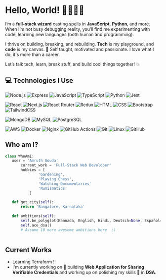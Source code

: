 # Hello, World! 👨‍💻👩‍💻

I’m a **full-stack wizard** casting spells in **JavaScript**, **Python**, and more. When I’m not busy debugging reality, you’ll find me experimenting with code, learning new languages (both human and programming).

I thrive on building, breaking, and rebuilding. **Tech** is my playground, and **code** is my canvas. 🎨
Self taught, motivated and passionate. I love what I do, it's more than a career.

Let’s talk tech, learn, break stuff, and build cool things together! 💥

## :computer: Technologies I Use

![Node.js](https://img.shields.io/badge/Node.js-339933?style=flat-square&logo=node.js&logoColor=white) ![Express](https://img.shields.io/badge/Express-000000?style=flat-square&logo=express&logoColor=white) ![JavaScript](https://img.shields.io/badge/JavaScript-F7DF1E?style=flat-square&logo=javascript&logoColor=black) ![TypeScript](https://img.shields.io/badge/TypeScript-3178C6?style=flat-square&logo=typescript&logoColor=white) ![Python](https://img.shields.io/badge/Python-3776AB?style=flat-square&logo=python&logoColor=white) ![Jest](https://img.shields.io/badge/-jest-%23C21325?style=flat-square&logo=jest&logoColor=white)

![React](https://img.shields.io/badge/React-61DAFB?style=flat-square&logo=react&logoColor=black) ![Next.js](https://img.shields.io/badge/Next.js-000000?style=flat-square&logo=next.js&logoColor=white) ![React Router](https://img.shields.io/badge/React_Router-CA4245?style=flat-square&logo=react-router&logoColor=white) ![Redux](https://img.shields.io/badge/redux-%23593d88.svg?style=flat-square&logo=redux&logoColor=white) ![HTML](https://img.shields.io/badge/HTML5-E34F26?style=flat-square&logo=html5&logoColor=white) ![CSS](https://img.shields.io/badge/CSS-1572B6?style=flat-square&logo=css3&logoColor=white) ![Bootstrap](https://img.shields.io/badge/Bootstrap-7952B3?style=flat-square&logo=bootstrap&logoColor=white) ![TailwindCSS](https://img.shields.io/badge/tailwindcss-%2338B2AC.svg?style=flat-square&logo=tailwind-css&logoColor=white)

![MongoDB](https://img.shields.io/badge/MongoDB-47A248?style=flat-square&logo=mongodb&logoColor=white) ![MySQL](https://img.shields.io/badge/MySQL-4479A1?style=flat-square&logo=mysql&logoColor=white) ![PostgreSQL](https://img.shields.io/badge/PostgreSQL-336791?style=flat-square&logo=postgresql&logoColor=white)  

![AWS](https://img.shields.io/badge/AWS-232F3E?style=flat-square&logo=amazonaws&logoColor=white) ![Docker](https://img.shields.io/badge/Docker-2496ED?style=flat-square&logo=docker&logoColor=white) ![Nginx](https://img.shields.io/badge/Nginx-009639?style=flat-square&logo=nginx&logoColor=white) ![GitHub Actions](https://img.shields.io/badge/GitHub_Actions-2088FF?style=flat-square&logo=github-actions&logoColor=white) ![Git](https://img.shields.io/badge/Git-F05032?style=flat-square&logo=git&logoColor=white) ![Linux](https://img.shields.io/badge/Linux-FCC624?style=flat-square&logo=linux&logoColor=black) ![GitHub](https://img.shields.io/badge/github-%23121011.svg?style=flat-square&logo=github&logoColor=white)
 
 ## Who am I?
 ```python
 class WhoAmI:
 	user = 'Amruth Gouda'
		current_work = 'Full-Stack Web Developer'
		hobbies = [
				'Gardening',
				'Playing Chess',
				'Watching Documentaries'
				'Numismatics'
			]
	
	def get_city(self):
		return 'Bangalore, Karnataka'
	
	def ambitions(self):
		self.be_polyglot(Kannada, English, Hindi, Deutsch=None, Español=None)
		self.ace_dsa()
		# Assume 10 more awesome ambitions here  ;)
	
 ```
 
## Current Works
 * Learning Terraform !!
 * I'm currently working on 🔭 building **Web Application for Sharing Verifiable Credentials** and working up on polishing my skills 🌱 in **DSA**.
